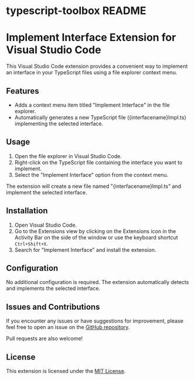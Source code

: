 # typescript-toolbox README

# Implement Interface Extension for Visual Studio Code

This Visual Studio Code extension provides a convenient way to implement an interface in your TypeScript files using a file explorer context menu.

## Features

- Adds a context menu item titled "Implement Interface" in the file explorer.
- Automatically generates a new TypeScript file ({interfacename}Impl.ts) implementing the selected interface.

## Usage

1. Open the file explorer in Visual Studio Code.
2. Right-click on the TypeScript file containing the interface you want to implement.
3. Select the "Implement Interface" option from the context menu.

The extension will create a new file named "{interfacename}Impl.ts" and implement the selected interface.

## Installation

1. Open Visual Studio Code.
2. Go to the Extensions view by clicking on the Extensions icon in the Activity Bar on the side of the window or use the keyboard shortcut `Ctrl+Shift+X`.
3. Search for "Implement Interface" and install the extension.

## Configuration

No additional configuration is required. The extension automatically detects and implements the selected interface.

## Issues and Contributions

If you encounter any issues or have suggestions for improvement, please feel free to open an issue on the [GitHub repository](https://github.com/ahmad-shoja/typescript-toolbox).

Pull requests are also welcome!

## License

This extension is licensed under the [MIT License](LICENSE.md).
